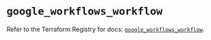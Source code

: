 # `google_workflows_workflow`

Refer to the Terraform Registry for docs: [`google_workflows_workflow`](https://registry.terraform.io/providers/hashicorp/google-beta/5.38.0/docs/resources/google_workflows_workflow).
